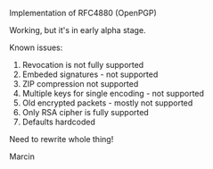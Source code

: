 Implementation of RFC4880 (OpenPGP)

Working, but it's in early alpha stage.

Known issues:
1. Revocation is not fully supported
2. Embeded signatures - not supported
3. ZIP compression not supported
4. Multiple keys for single encoding - not supported
5. Old encrypted packets - mostly not supported
6. Only RSA cipher is fully supported
7. Defaults hardcoded

Need to rewrite whole thing!

Marcin